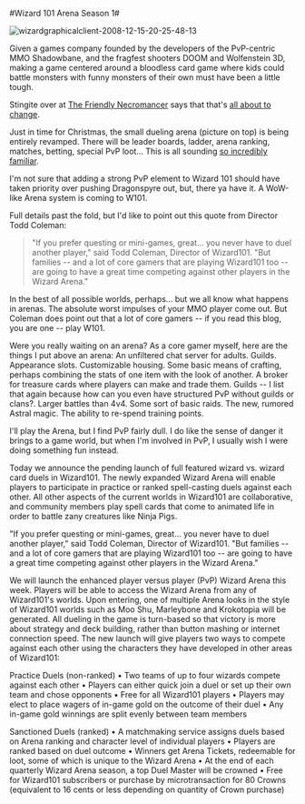 #Wizard 101 Arena Season 1#

![](http://westkarana.com/wp-content/uploads/2008/12/wizardgraphicalclient-2008-12-15-20-25-48-13.jpg "wizardgraphicalclient-2008-12-15-20-25-48-13")

Given a games company founded by the developers of the PvP-centric MMO Shadowbane, and the fragfest shooters DOOM and Wolfenstein 3D, making a game centered around a bloodless card game where kids could battle monsters with funny monsters of their own must have been a little tough.

Stingite over at [The Friendly Necromancer](http://thefriendlynecromancer.blogspot.com/2008/12/pvp-time-for-smack-talkers-to-come.html) says that that's [all about to change](https://www.wizard101.com/site/posts/list/2710.ftl). 

Just in time for Christmas, the small dueling arena (picture on top) is being entirely revamped. There will be leader boards, ladder, arena ranking, matches, betting, special PvP loot... This is all sounding [so incredibly familiar](http://www.worldofwarcraft.com/pvp/arena/index.xml).

I'm not sure that adding a strong PvP element to Wizard 101 should have taken priority over pushing Dragonspyre out, but, there ya have it. A WoW-like Arena system is coming to W101.

Full details past the fold, but I'd like to point out this quote from Director Todd Coleman:


> "If you prefer questing or mini-games, great... you never have to duel another player," said Todd Coleman, Director of Wizard101. "But families -- and a lot of core gamers that are playing Wizard101 too -- are going to have a great time competing against other players in the Wizard Arena."



In the best of all possible worlds, perhaps... but we all know what happens in arenas. The absolute worst impulses of your MMO player come out. But Coleman does point out that a lot of core gamers -- if you read this blog, you are one -- play W101.

Were you really waiting on an arena? As a core gamer myself, here are the things I put above an arena: An unfiltered chat server for adults. Guilds. Appearance slots. Customizable housing. Some basic means of crafting, perhaps combining the stats of one item with the look of another. A broker for treasure cards where players can make and trade them. Guilds -- I list that again because how can you even have structured PvP without guilds or clans?. Larger battles than 4v4. Some sort of basic raids. The new, rumored Astral magic. The ability to re-spend training points.

I'll play the Arena, but I find PvP fairly dull. I do like the sense of danger it brings to a game world, but when I'm involved in PvP, I usually wish I were doing something fun instead.


Today we announce the pending launch of full featured wizard vs. wizard card duels in Wizard101. The newly expanded Wizard Arena will enable players to participate in practice or ranked spell-casting duels against each other. All other aspects of the current worlds in Wizard101 are collaborative, and community members play spell cards that come to animated life in order to battle zany creatures like Ninja Pigs.

"If you prefer questing or mini-games, great... you never have to duel another player," said Todd Coleman, Director of Wizard101. "But families -- and a lot of core gamers that are playing Wizard101 too -- are going to have a great time competing against other players in the Wizard Arena."

We will launch the enhanced player versus player (PvP) Wizard Arena this week. Players will be able to access the Wizard Arena from any of Wizard101's worlds. Upon entering, one of multiple Arena looks in the style of Wizard101 worlds such as Moo Shu, Marleybone and Krokotopia will be generated. All dueling in the game is turn-based so that victory is more about strategy and deck building, rather than button mashing or internet connection speed. The new launch will give players two ways to compete against each other using the characters they have developed in other areas of Wizard101:

Practice Duels (non-ranked)
• Two teams of up to four wizards compete against each other
• Players can either quick join a duel or set up their own team and chose opponents
• Free for all Wizard101 players
• Players may elect to place wagers of in-game gold on the outcome of their duel
• Any in-game gold winnings are split evenly between team members

Sanctioned Duels (ranked)
• A matchmaking service assigns duels based on Arena ranking and character level of individual players
• Players are ranked based on duel outcome
• Winners get Arena Tickets, redeemable for loot, some of which is unique to the Wizard Arena
• At the end of each quarterly Wizard Arena season, a top Duel Master will be crowned
• Free for Wizard101 subscribers or purchase by microtransaction for 80 Crowns (equivalent to 16 cents or less depending on quantity of Crown purchase) 

